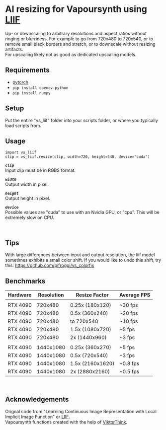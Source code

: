 
























# AI resizing for Vapoursynth using [LIIF](https://github.com/yinboc/liif) 
Up- or downscaling to arbitrary resolutions and aspect ratios without ringing or blurriness. For example to go from 720x480 to 720x540, or to remove small black borders and stretch, or to downscale without resizing artifacts.  
For upscaling likely not as good as dedicated upscaling models.

## Requirements
* [pytorch](https://pytorch.org/)
* `pip install opencv-python`
* `pip install numpy`

## Setup
Put the entire "vs_liif" folder into your scripts folder, or where you typically load scripts from.

## Usage

    import vs_liif
    clip = vs_liif.resize(clip, width=720, height=540, device="cuda")

__*`clip`*__  
Input clip must be in RGBS format.

__*`width`*__  
Output width in pixel.

__*`height`*__  
Output height in pixel.

__*`device`*__  
Possible values are "cuda" to use with an Nvidia GPU, or "cpu". This will be extremely slow on CPU.

<br />

## Tips
With large differences between input and output resolution, the liif model sometimes exhibits a small color shift. If you would like to undo this shift, try this: https://github.com/pifroggi/vs_colorfix

## Benchmarks

| Hardware | Resolution  | Resize Factor   | Average FPS
| -------- | ----------- | --------------- | -----------
|          |             |                 |           
| RTX 4090 | 720x480     | 0.25x (180x120) | ~30 fps
| RTX 4090 | 720x480     | 0.5x (360x240)  | ~20 fps
| RTX 4090 | 720x480     | to 720x540      | ~10 fps
| RTX 4090 | 720x480     | 1.5x (1080x720) | ~5 fps
| RTX 4090 | 720x480     | 2x (1440x960)   | ~3 fps
|          |             |                 |           
| RTX 4090 | 1440x1080   | 0.25x (360x270) | ~5 fps
| RTX 4090 | 1440x1080   | 0.5x (720x540)  | ~3 fps
| RTX 4090 | 1440x1080   | 1.5x (2160x1620)| ~0.8 fps
| RTX 4090 | 1440x1080   | 2x (2880x2160)  | ~0.5 fps

<br />

## Acknowledgements 
Orignal code from "Learning Continuous Image Representation with Local Implicit Image Function" or [LIIF](https://github.com/yinboc/liif).  
Vapoursynth functions created with the help of [ViktorThink](https://github.com/ViktorThink). 
